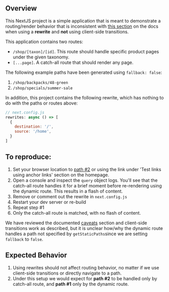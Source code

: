 ## Overview

This NextJS project is a simple application that is meant to demonstrate a routing/render behavior that is inconsistent with [this section]([caveats](https://nextjs.org/docs/routing/dynamic-routes#caveats) ) on the docs when using a **rewrite** and **not** using client-side transitions. 

This application contains two routes:

* `/shop/[taxon]/[id]`. This route should handle specific product pages under the given taxonomy.
* `[...page]`. A catch-all route that should render any page.

The following example paths have been generated using `fallback: false`:

1. `/shop/backpacks/48-green`
2. `/shop/specials/summer-sale`

In addition, this project contains the following rewrite, which has nothing to do with the paths or routes above:

```javascript
// next.config.js
rewrites: async () => [
  {
    destination: '/',
    source: '/home',
  }
]
```

## To reproduce:

1. Set your browser location to [path #2](http://localhost:3000/shop/specials/summer-sale) or using the link under 'Test links using anchor links' section on the homepage.
2. Open a console and inspect the `query` object logs. You'll see that the catch-all route handles it for a brief moment before re-rendering using the dynamic route. This results in a flash of content.
3. Remove or comment out the rewrite in `next.config.js`
4. Restart your dev server or re-build
5. Repeat step #1
6. Only the catch-all route is matched, with no flash of content.

We have reviewed the documented [caveats](https://nextjs.org/docs/routing/dynamic-routes#caveats) section and client-side transitions work as described, but it is unclear how/why the dynamic route handles a path not specified by `getStaticPaths`since we are setting `fallback` to `false`. 

## Expected Behavior
1. Using rewrites should not affect routing behavior, no matter if we use client-side transitions or directly navigate to a path.
2. Under this setup we would expect for **path #2** to be handled only by catch-all route, and **path #1** only by the dynamic route.







